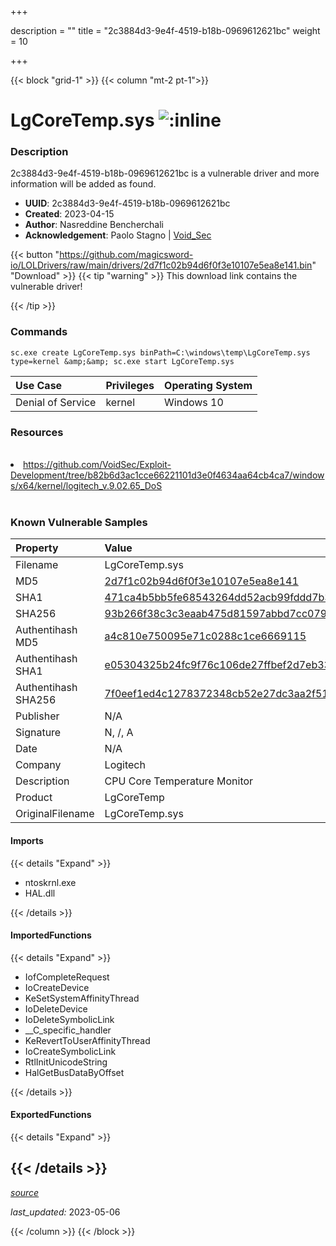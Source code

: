 +++

description = ""
title = "2c3884d3-9e4f-4519-b18b-0969612621bc"
weight = 10

+++


{{< block "grid-1" >}}
{{< column "mt-2 pt-1">}}


# LgCoreTemp.sys ![:inline](/images/twitter_verified.png) 


### Description

2c3884d3-9e4f-4519-b18b-0969612621bc is a vulnerable driver and more information will be added as found.
- **UUID**: 2c3884d3-9e4f-4519-b18b-0969612621bc
- **Created**: 2023-04-15
- **Author**: Nasreddine Bencherchali
- **Acknowledgement**: Paolo Stagno | [Void_Sec](https://twitter.com/Void_Sec)

{{< button "https://github.com/magicsword-io/LOLDrivers/raw/main/drivers/2d7f1c02b94d6f0f3e10107e5ea8e141.bin" "Download" >}}
{{< tip "warning" >}}
This download link contains the vulnerable driver!

{{< /tip >}}

### Commands

```
sc.exe create LgCoreTemp.sys binPath=C:\windows\temp\LgCoreTemp.sys     type=kernel &amp;&amp; sc.exe start LgCoreTemp.sys
```

| Use Case | Privileges | Operating System | 
|:---- | ---- | ---- |
| Denial of Service | kernel | Windows 10 |

### Resources
<br>
<li><a href="https://github.com/VoidSec/Exploit-Development/tree/b82b6d3ac1cce66221101d3e0f4634aa64cb4ca7/windows/x64/kernel/logitech_v.9.02.65_DoS">https://github.com/VoidSec/Exploit-Development/tree/b82b6d3ac1cce66221101d3e0f4634aa64cb4ca7/windows/x64/kernel/logitech_v.9.02.65_DoS</a></li>
<br>

### Known Vulnerable Samples

| Property           | Value |
|:-------------------|:------|
| Filename           | LgCoreTemp.sys |
| MD5                | [2d7f1c02b94d6f0f3e10107e5ea8e141](https://www.virustotal.com/gui/file/2d7f1c02b94d6f0f3e10107e5ea8e141) |
| SHA1               | [471ca4b5bb5fe68543264dd52acb99fddd7b3c6d](https://www.virustotal.com/gui/file/471ca4b5bb5fe68543264dd52acb99fddd7b3c6d) |
| SHA256             | [93b266f38c3c3eaab475d81597abbd7cc07943035068bb6fd670dbbe15de0131](https://www.virustotal.com/gui/file/93b266f38c3c3eaab475d81597abbd7cc07943035068bb6fd670dbbe15de0131) |
| Authentihash MD5   | [a4c810e750095e71c0288c1ce6669115](https://www.virustotal.com/gui/search/authentihash%253Aa4c810e750095e71c0288c1ce6669115) |
| Authentihash SHA1  | [e05304325b24fc9f76c106de27ffbef2d7eb3315](https://www.virustotal.com/gui/search/authentihash%253Ae05304325b24fc9f76c106de27ffbef2d7eb3315) |
| Authentihash SHA256| [7f0eef1ed4c1278372348cb52e27dc3aa2f51a8b6a62db39d2af75031e55a8db](https://www.virustotal.com/gui/search/authentihash%253A7f0eef1ed4c1278372348cb52e27dc3aa2f51a8b6a62db39d2af75031e55a8db) |
| Publisher         | N/A |
| Signature         | N, /, A   |
| Date                | N/A |
| Company           | Logitech |
| Description       | CPU Core Temperature Monitor |
| Product           | LgCoreTemp |
| OriginalFilename  | LgCoreTemp.sys |


#### Imports
{{< details "Expand" >}}
* ntoskrnl.exe
* HAL.dll

{{< /details >}}
#### ImportedFunctions
{{< details "Expand" >}}
* IofCompleteRequest
* IoCreateDevice
* KeSetSystemAffinityThread
* IoDeleteDevice
* IoDeleteSymbolicLink
* __C_specific_handler
* KeRevertToUserAffinityThread
* IoCreateSymbolicLink
* RtlInitUnicodeString
* HalGetBusDataByOffset

{{< /details >}}
#### ExportedFunctions
{{< details "Expand" >}}

{{< /details >}}
-----



[*source*](https://github.com/magicsword-io/LOLDrivers/tree/main/yaml/2c3884d3-9e4f-4519-b18b-0969612621bc.yaml)

*last_updated:* 2023-05-06








{{< /column >}}
{{< /block >}}
